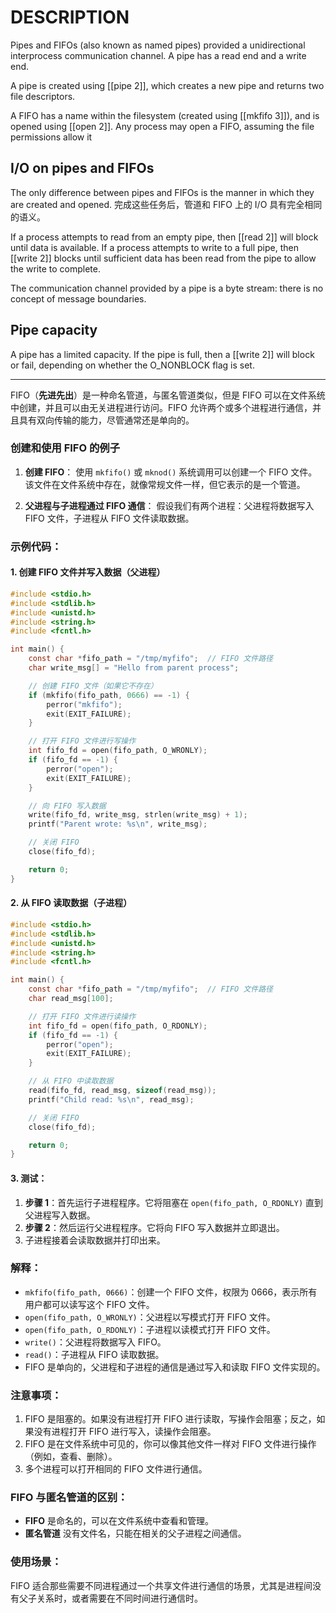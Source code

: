 # DESCRIPTION
Pipes and FIFOs (also known as named pipes) provided a unidirectional interprocess communication channel. A pipe has a read end and a write end.

A pipe is created using [[pipe 2]], which creates a new pipe and returns two file descriptors.

A FIFO has a name within the filesystem (created using [[mkfifo 3]]), and is opened using [[open 2]]. Any process may open a FIFO, assuming the file permissions allow it

## I/O on pipes and FIFOs
The only difference between pipes and FIFOs is the manner in which they are created and opened. 完成这些任务后，管道和 FIFO 上的 I/O 具有完全相同的语义。

If a process attempts to read from an empty pipe, then [[read 2]] will block until data is available. If a process attempts to write to a full pipe, then [[write 2]] blocks until sufficient data has been read from the pipe to allow the write to complete.

The communication channel provided by a pipe is a byte stream: there is no concept of message boundaries.

## Pipe capacity
A pipe has a limited capacity. If the pipe is full, then a [[write 2]] will block or fail, depending on whether the O_NONBLOCK flag is set.


---

FIFO（**先进先出**）是一种命名管道，与匿名管道类似，但是 FIFO 可以在文件系统中创建，并且可以由无关进程进行访问。FIFO 允许两个或多个进程进行通信，并且具有双向传输的能力，尽管通常还是单向的。

### 创建和使用 FIFO 的例子

1. **创建 FIFO**：
   使用 `mkfifo()` 或 `mknod()` 系统调用可以创建一个 FIFO 文件。该文件在文件系统中存在，就像常规文件一样，但它表示的是一个管道。

2. **父进程与子进程通过 FIFO 通信**：
   假设我们有两个进程：父进程将数据写入 FIFO 文件，子进程从 FIFO 文件读取数据。

### 示例代码：

#### 1. 创建 FIFO 文件并写入数据（父进程）

```c
#include <stdio.h>
#include <stdlib.h>
#include <unistd.h>
#include <string.h>
#include <fcntl.h>

int main() {
    const char *fifo_path = "/tmp/myfifo";  // FIFO 文件路径
    char write_msg[] = "Hello from parent process";

    // 创建 FIFO 文件（如果它不存在）
    if (mkfifo(fifo_path, 0666) == -1) {
        perror("mkfifo");
        exit(EXIT_FAILURE);
    }

    // 打开 FIFO 文件进行写操作
    int fifo_fd = open(fifo_path, O_WRONLY);
    if (fifo_fd == -1) {
        perror("open");
        exit(EXIT_FAILURE);
    }

    // 向 FIFO 写入数据
    write(fifo_fd, write_msg, strlen(write_msg) + 1);
    printf("Parent wrote: %s\n", write_msg);

    // 关闭 FIFO
    close(fifo_fd);

    return 0;
}
```

#### 2. 从 FIFO 读取数据（子进程）

```c
#include <stdio.h>
#include <stdlib.h>
#include <unistd.h>
#include <string.h>
#include <fcntl.h>

int main() {
    const char *fifo_path = "/tmp/myfifo";  // FIFO 文件路径
    char read_msg[100];

    // 打开 FIFO 文件进行读操作
    int fifo_fd = open(fifo_path, O_RDONLY);
    if (fifo_fd == -1) {
        perror("open");
        exit(EXIT_FAILURE);
    }

    // 从 FIFO 中读取数据
    read(fifo_fd, read_msg, sizeof(read_msg));
    printf("Child read: %s\n", read_msg);

    // 关闭 FIFO
    close(fifo_fd);

    return 0;
}
```

#### 3. 测试：

1. **步骤 1**：首先运行子进程程序。它将阻塞在 `open(fifo_path, O_RDONLY)` 直到父进程写入数据。
2. **步骤 2**：然后运行父进程程序。它将向 FIFO 写入数据并立即退出。
3. 子进程接着会读取数据并打印出来。

### 解释：
- `mkfifo(fifo_path, 0666)`：创建一个 FIFO 文件，权限为 0666，表示所有用户都可以读写这个 FIFO 文件。
- `open(fifo_path, O_WRONLY)`：父进程以写模式打开 FIFO 文件。
- `open(fifo_path, O_RDONLY)`：子进程以读模式打开 FIFO 文件。
- `write()`：父进程将数据写入 FIFO。
- `read()`：子进程从 FIFO 读取数据。
- FIFO 是单向的，父进程和子进程的通信是通过写入和读取 FIFO 文件实现的。

### 注意事项：
1. FIFO 是阻塞的。如果没有进程打开 FIFO 进行读取，写操作会阻塞；反之，如果没有进程打开 FIFO 进行写入，读操作会阻塞。
2. FIFO 是在文件系统中可见的，你可以像其他文件一样对 FIFO 文件进行操作（例如，查看、删除）。
3. 多个进程可以打开相同的 FIFO 文件进行通信。

### FIFO 与匿名管道的区别：
- **FIFO** 是命名的，可以在文件系统中查看和管理。
- **匿名管道** 没有文件名，只能在相关的父子进程之间通信。

### 使用场景：
FIFO 适合那些需要不同进程通过一个共享文件进行通信的场景，尤其是进程间没有父子关系时，或者需要在不同时间进行通信时。
